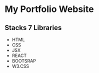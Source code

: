 # My Portfolio Website



## Stacks 7 Libraries
<ul>
<li>HTML</li>
<li>CSS</li>
<li>JSX</li>
<li>REACT</li>
<li>BOOTSRAP</li>
<li>W3.CSS</li>
</ul>